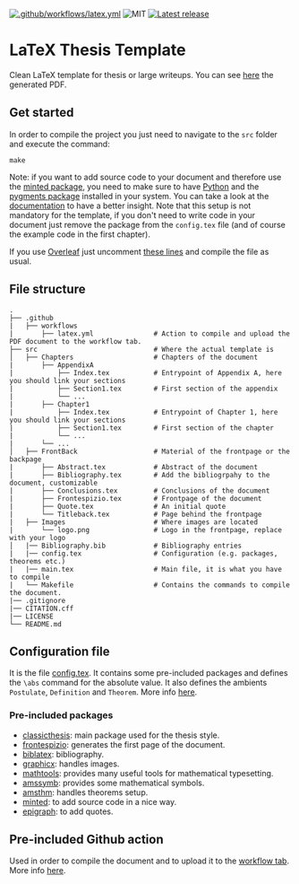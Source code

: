 [![.github/workflows/latex.yml](https://github.com/Pinzauti/LaTeX-thesis-template/actions/workflows/latex.yml/badge.svg)](https://github.com/Pinzauti/LaTeX-thesis-template/actions/workflows/latex.yml)
![MIT](https://img.shields.io/badge/license-MIT-brightgreen) 
[![Latest release](https://badgen.net/github/release/Pinzauti/LaTeX-thesis-template)](https://github.com/Pinzauti/LaTeX-thesis-template/releases/tag/v0.5)
# LaTeX Thesis Template
Clean LaTeX template for thesis or large writeups. You can see [here](https://github.com/Pinzauti/LaTeX-thesis-template/releases/download/v0.5/template.pdf) the generated PDF.

## Get started
In order to compile the project you just need to navigate to the ```src``` folder and execute the command:

```
make
```
Note: if you want to add source code to your document and therefore use the [minted package](https://ctan.org/pkg/minted?lang=en), you need to make sure to have [Python](https://www.python.org/) and the [pygments package](https://pygments.org/) installed in your system. You can take a look at the [documentation](http://tug.ctan.org/macros/latex/contrib/minted/minted.pdf) to have a better insight.
Note that this setup is not mandatory for the template, if you don't need to write code in your document just remove the package from the ```config.tex``` file (and of course the example code in the first chapter).

If you use [Overleaf](https://www.overleaf.com/project) just uncomment [these lines](https://github.com/Pinzauti/LaTeX-thesis-template/blob/main/src/FrontBack/Frontespizio.tex#L24) and compile the file as usual.

## File structure
    .
    ├── .github                               
    |   ├── workflows
    |       ├── latex.yml               # Action to compile and upload the PDF document to the workflow tab.  
    ├── src                             # Where the actual template is               
    │   ├── Chapters                    # Chapters of the document
    |       ├── AppendixA               
    |           ├── Index.tex           # Entrypoint of Appendix A, here you should link your sections
    |           ├── Section1.tex        # First section of the appendix
    |           └── ...
    |       ├── Chapter1
    |           ├── Index.tex           # Entrypoint of Chapter 1, here you should link your sections
    |           ├── Section1.tex        # First section of the chapter
    |           └── ...
    |       └── ...
    │   ├── FrontBack                   # Material of the frontpage or the backpage
    |       ├── Abstract.tex            # Abstract of the document
    |       ├── Bibliography.tex        # Add the bibliogrpahy to the document, customizable
    |       ├── Conclusions.tex         # Conclusions of the document
    |       ├── Frontespizio.tex        # Frontpage of the document
    |       ├── Quote.tex               # An initial quote 
    |       └── Titleback.tex           # Page behind the frontpage
    |   ├── Images                      # Where images are located
    |       └── logo.png                # Logo in the frontpage, replace with your logo
    │   |── Bibliography.bib            # Bibliography entries
    |   |── config.tex                  # Configuration (e.g. packages, theorems etc.)
    |   |── main.tex                    # Main file, it is what you have to compile
    |   └── Makefile                    # Contains the commands to compile the document.
    |── .gitignore
    |── CITATION.cff
    |── LICENSE
    └── README.md
 
## Configuration file
It is the file [config.tex](https://github.com/Pinzauti/LaTeX-thesis-template/blob/main/src/config.tex). It contains some pre-included packages and defines the ```\abs``` command for the absolute value. It also defines the ambients ```Postulate```, ```Definition``` and ```Theorem```. More info [here](http://www.ams.org/arc/tex/amscls/amsthdoc.pdf).

### Pre-included packages

- [classicthesis](https://ctan.org/pkg/classicthesis): main package used for the thesis style.
- [frontespizio](https://ctan.org/pkg/frontespizio): generates the first page of the document.
- [biblatex](https://ctan.org/pkg/biblatex): bibliography.
- [graphicx](https://ctan.org/pkg/graphicx): handles images.
- [mathtools](https://ctan.org/pkg/mathtools): provides many useful tools for mathematical typesetting.
- [amssymb](https://ctan.org/pkg/amsfonts): provides some mathematical symbols.
- [amsthm](https://ctan.org/pkg/amsthm): handles theorems setup.
- [minted](https://ctan.org/pkg/minted): to add source code in a nice way.
- [epigraph](https://ctan.org/pkg/epigraph): to add quotes.

## Pre-included Github action

Used in order to compile the document and to upload it to the [workflow tab](https://github.com/Pinzauti/LaTeX-thesis-template/actions/workflows/latex.yml). More info [here](https://github.com/xu-cheng/latex-action/).
